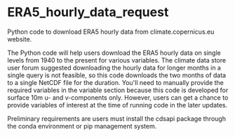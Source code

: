 # ERA5_hourly_data_request
Python code to download ERA5 hourly data from climate.copernicus.eu website.

The Python code will help users download the ERA5 hourly data on single levels from 1940 to the present for various variables. The climate data store user forum suggested downloading the hourly data for longer months in a single query is not feasible, so this code downloads the two months of data to a single NetCDF file for the duration.
You'll need to manually provide the required variables in the variable section because this code is developed for surface 10m u- and v-components only. However, users can get a chance to provide variables of interest at the time of running code in the later updates. 

Preliminary requirements are users must install the cdsapi package through the conda environment or pip management system. 
